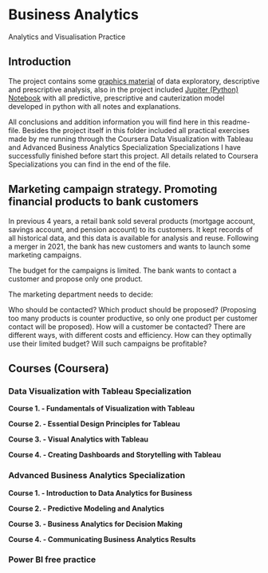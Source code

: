 # Business Analytics
 Analytics and Visualisation Practice

## Introduction

  The project contains some [graphics material]( https://github.com/Kochurovskyi/Business_Analytics/tree/main/Power%20BI) of data exploratory, descriptive and prescriptive analysis, also in the project included [Jupiter (Python) Notebook]( https://github.com/Kochurovskyi/Business_Analytics/blob/main/MarketingCampaign_model.ipynb) with all predictive, prescriptive and cauterization model developed in python with all notes and explanations. 
  
  All conclusions and addition information you will find here in this readme-file.
  Besides the project itself in this folder included all practical exercises made by me running through the Coursera Data Visualization with Tableau and Advanced Business Analytics Specialization Specializations I have successfully finished before start this project. All details related to Coursera Specializations you can find in the end of the file.


## Marketing campaign strategy. Promoting financial products to bank customers

In previous 4 years, a retail bank sold several products (mortgage account, savings account, and pension account) to its customers. It kept records of all historical data, and this data is available for analysis and reuse. Following a merger in 2021, the bank has new customers and wants to launch some marketing campaigns.

The budget for the campaigns is limited. The bank wants to contact a customer and propose only one product.

The marketing department needs to decide:

Who should be contacted?
Which product should be proposed? (Proposing too many products is counter productive, so only one product per customer contact will be proposed).
How will a customer be contacted? There are different ways, with different costs and efficiency.
How can they optimally use their limited budget?
Will such campaigns be profitable?


## Courses (Coursera)
### Data Visualization with Tableau Specialization

**Course 1. - Fundamentals of Visualization with Tableau**

**Course 2. - Essential Design Principles for Tableau**

**Course 3. - Visual Analytics with Tableau**

**Course 4. - Creating Dashboards and Storytelling with Tableau**


### Advanced Business Analytics Specialization

**Course 1. - Introduction to Data Analytics for Business**

**Course 2. - Predictive Modeling and Analytics**

**Course 3. - Business Analytics for Decision Making**

**Course 4. - Communicating Business Analytics Results**

### Power BI free practice
